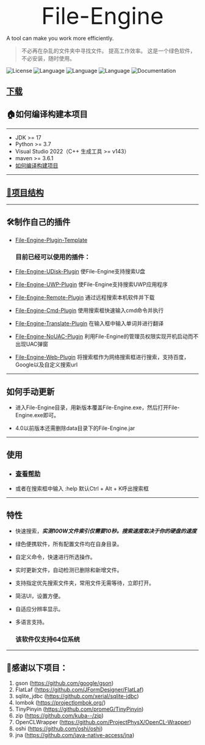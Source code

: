 <div style="font-size: 60px; text-align: center">File-Engine</div>

A tool can make you work more efficiently.

> 不必再在杂乱的文件夹中寻找文件。
> 提高工作效率。
> 这是一个绿色软件，不必安装，随时使用。

![License](https://img.shields.io/badge/license-MIT-yellow)
![Language](https://img.shields.io/badge/language-c++-brightgreen)
![Language](https://img.shields.io/badge/language-java-brightgreen)
![Language](https://img.shields.io/badge/language-cuda-brightgreen)
![Documentation](https://img.shields.io/badge/documentation-yes-brightgreen)

## [下载](https://github.com/XUANXUQAQ/File-Engine/releases/)

## 🏠如何编译构建本项目

---

- JDK >= 17
- Python >= 3.7
- Visual Studio 2022（C++ 生成工具 >= v143）
- maven >= 3.6.1
- [如何编译构建项目](https://github.com/XUANXUQAQ/File-Engine/blob/master/README_BUILD.md)

---

## [🧱项目结构](https://github.com/XUANXUQAQ/File-Engine/blob/master/README_PROJECT.md)

---

## 🛠️制作自己的插件

- [File-Engine-Plugin-Template](https://github.com/XUANXUQAQ/File-Engine-Plugin-Template)   
  
  ### 目前已经可以使用的插件：

- [File-Engine-UDisk-Plugin](https://github.com/XUANXUQAQ/File-Engine-UDisk-Plugin) 使File-Engine支持搜索U盘

- [File-Engine-UWP-Plugin](https://github.com/XUANXUQAQ/File-Engine-UWP-Plugin) 使File-Engine支持搜索UWP应用程序

- [File-Engine-Remote-Plugin](https://github.com/XUANXUQAQ/File-Engine-Remote-Plugin) 通过远程搜索本机软件并下载

- [File-Engine-Cmd-Plugin](https://github.com/XUANXUQAQ/File-Engine-Cmd-Plugin) 使用搜索框快速输入cmd命令并执行

- [File-Engine-Translate-Plugin](https://github.com/XUANXUQAQ/File-Engine-Translate-Plugin) 在输入框中输入单词并进行翻译

- [File-Engine-NoUAC-Plugin](https://github.com/XUANXUQAQ/File-Engine-NoUAC-Plugin) 利用File-Engine的管理员权限实现开机启动而不出现UAC弹窗

- [File-Engine-Web-Plugin](https://github.com/XUANXUQAQ/File-Engine-Web-Plugin) 将搜索框作为网络搜索框进行搜索，支持百度，Google以及自定义搜索url

---

## 如何手动更新

- 进入File-Engine目录，用新版本覆盖File-Engine.exe，然后打开File-Engine.exe即可。

- 4.0以前版本还需删除data目录下的File-Engine.jar

---

## 使用

- ### [查看帮助](https://github.com/XUANXUQAQ/File-Engine/wiki/Usage)

- 或者在搜索框中输入 :help    默认Ctrl + Alt + K呼出搜索框

---

## 特性

* 快速搜索，***实测100W文件索引仅需要10秒。搜索速度取决于你的硬盘的速度***

* 绿色便携软件，所有配置文件均在自身目录。

* 自定义命令，快速进行所选操作。

* 实时更新文件，自动检测已删除和新增文件。

* 支持指定优先搜索文件夹，常用文件无需等待，立即打开。

* 简洁UI，设置方便。

* 自适应分辨率显示。    

* 多语言支持。   
  
  ### 该软件仅支持64位系统

---

## 💖感谢以下项目：

1. gson (https://github.com/google/gson)
2. FlatLaf (https://github.com/JFormDesigner/FlatLaf)   
3. sqlite_jdbc (https://github.com/xerial/sqlite-jdbc)   
4. lombok (https://projectlombok.org/)   
5. TinyPinyin (https://github.com/promeG/TinyPinyin)
6. zip (https://github.com/kuba--/zip)
7. OpenCLWrapper (https://github.com/ProjectPhysX/OpenCL-Wrapper)
8. oshi (https://github.com/oshi/oshi)
9. jna (https://github.com/java-native-access/jna)